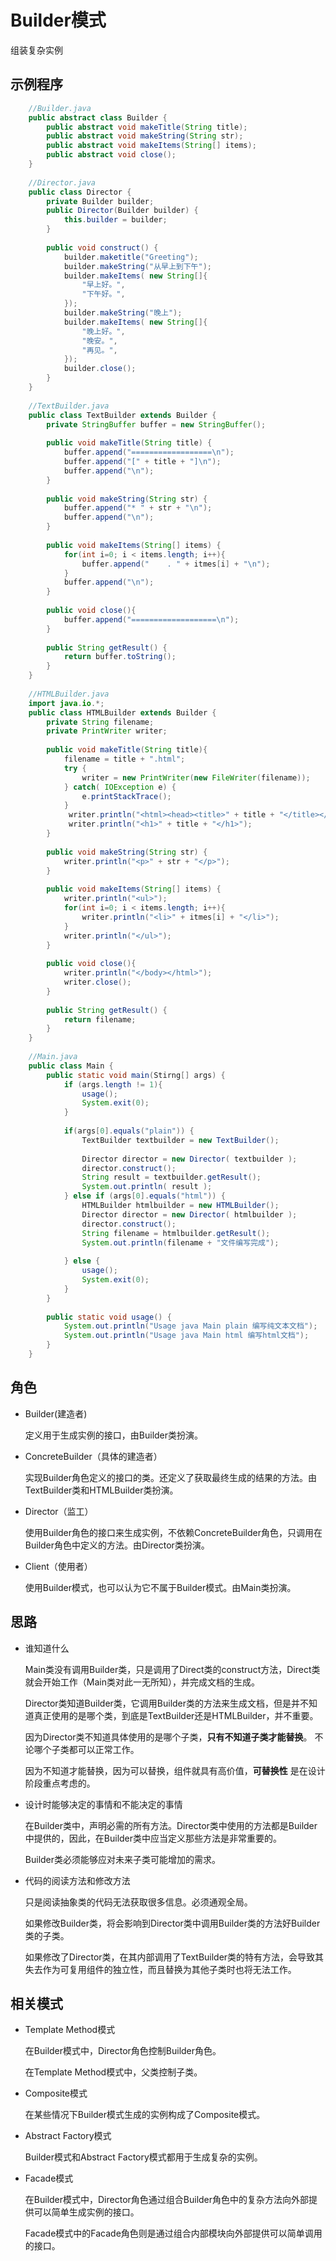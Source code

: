 # Builder模式

组装复杂实例

## 示例程序

```Java
    //Builder.java
    public abstract class Builder {
        public abstract void makeTitle(String title);
        public abstract void makeString(String str);
        public abstract void makeItems(String[] items);
        public abstract void close();
    }
    
    //Director.java
    public class Director {
        private Builder builder;
        public Director(Builder builder) {
            this.builder = builder;
        }
        
        public void construct() {
            builder.maketitle("Greeting");
            builder.makeString("从早上到下午");
            builder.makeItems( new String[]{
                "早上好。",
                "下午好。",
            });
            builder.makeString("晚上");
            builder.makeItems( new String[]{
                "晚上好。",
                "晚安。",
                "再见。",
            });
            builder.close();
        }
    }
    
    //TextBuilder.java
    public class TextBuilder extends Builder {
        private StringBuffer buffer = new StringBuffer();
        
        public void makeTitle(String title) {
            buffer.append("==================\n");
            buffer.append("[" + title + "]\n");
            buffer.append("\n");
        }
        
        public void makeString(String str) {
            buffer.append("* " + str + "\n");
            buffer.append("\n");
        }
        
        public void makeItems(String[] items) {
            for(int i=0; i < items.length; i++){
                buffer.append("    . " + itmes[i] + "\n");
            }
            buffer.append("\n");
        }
        
        public void close(){
            buffer.append("===================\n");
        }
        
        public String getResult() {
            return buffer.toString();
        }
    }
    
    //HTMLBuilder.java
    import java.io.*;
    public class HTMLBuilder extends Builder {
        private String filename;
        private PrintWriter writer;
        
        public void makeTitle(String title){
            filename = title + ".html";
            try {
                writer = new PrintWriter(new FileWriter(filename));
            } catch( IOException e) {
                e.printStackTrace();
            }
             writer.println("<html><head><title>" + title + "</title></head><body>");
             writer.println("<h1>" + title + "</h1>");
        }
        
        public void makeString(String str) {
            writer.println("<p>" + str + "</p>");
        }
        
        public void makeItems(String[] items) {
            writer.println("<ul>");
            for(int i=0; i < items.length; i++){
                writer.println("<li>" + itmes[i] + "</li>");
            }
            writer.println("</ul>");
        }
        
        public void close(){
            writer.println("</body></html>");
            writer.close();
        }
        
        public String getResult() {
            return filename;
        }
    }
    
    //Main.java
    public class Main {
        public static void main(Stirng[] args) {
            if (args.length != 1){
                usage();
                System.exit(0);
            }
            
            if(args[0].equals("plain")) {
                TextBuilder textbuilder = new TextBuilder();
                
                Director director = new Director( textbuilder );
                director.construct();
                String result = textbuilder.getResult();
                System.out.println( result );
            } else if (args[0].equals("html")) {
                HTMLBuilder htmlbuilder = new HTMLBuilder();
                Director director = new Director( htmlbuilder );
                director.construct();
                String filename = htmlbuilder.getResult();
                System.out.println(filename + "文件编写完成");
                
            } else {
                usage();
                System.exit(0);
            }
        }
        
        public static void usage() {
            System.out.println("Usage java Main plain 编写纯文本文档");
            System.out.println("Usage java Main html 编写html文档");
        }
    }
```
    
## 角色
* Builder(建造者)
    
    定义用于生成实例的接口，由Builder类扮演。

* ConcreteBuilder（具体的建造者）

    实现Builder角色定义的接口的类。还定义了获取最终生成的结果的方法。由TextBuilder类和HTMLBuilder类扮演。
    
* Director（监工）

    使用Builder角色的接口来生成实例，不依赖ConcreteBuilder角色，只调用在Builder角色中定义的方法。由Director类扮演。
    
* Client（使用者）

    使用Builder模式，也可以认为它不属于Builder模式。由Main类扮演。
    
## 思路
* 谁知道什么

    Main类没有调用Builder类，只是调用了Direct类的construct方法，Direct类就会开始工作（Main类对此一无所知），并完成文档的生成。
    
    Director类知道Builder类，它调用Builder类的方法来生成文档，但是并不知道真正使用的是哪个类，到底是TextBuilder还是HTMLBuilder，并不重要。
    
    因为Director类不知道具体使用的是哪个子类，**只有不知道子类才能替换**。 不论哪个子类都可以正常工作。
    
    因为不知道才能替换，因为可以替换，组件就具有高价值，**可替换性** 是在设计阶段重点考虑的。
    
    
* 设计时能够决定的事情和不能决定的事情

    在Builder类中，声明必需的所有方法。Director类中使用的方法都是Builder中提供的，因此，在Builder类中应当定义那些方法是非常重要的。
    
    Builder类必须能够应对未来子类可能增加的需求。
    
    
* 代码的阅读方法和修改方法

    只是阅读抽象类的代码无法获取很多信息。必须通观全局。
    
    如果修改Builder类，将会影响到Director类中调用Builder类的方法好Builder类的子类。
    
    如果修改了Director类，在其内部调用了TextBuilder类的特有方法，会导致其失去作为可复用组件的独立性，而且替换为其他子类时也将无法工作。
## 相关模式
* Template Method模式
    
    在Builder模式中，Director角色控制Builder角色。
    
    在Template Method模式中，父类控制子类。

* Composite模式

    在某些情况下Builder模式生成的实例构成了Composite模式。
    
* Abstract Factory模式

    Builder模式和Abstract Factory模式都用于生成复杂的实例。
    
* Facade模式

    在Builder模式中，Director角色通过组合Builder角色中的复杂方法向外部提供可以简单生成实例的接口。
    
    Facade模式中的Facade角色则是通过组合内部模块向外部提供可以简单调用的接口。